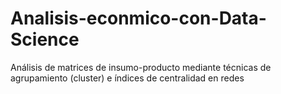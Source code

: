 # Analisis-econmico-con-Data-Science
Análisis de matrices de insumo-producto mediante técnicas de agrupamiento (cluster) e índices de centralidad en redes
